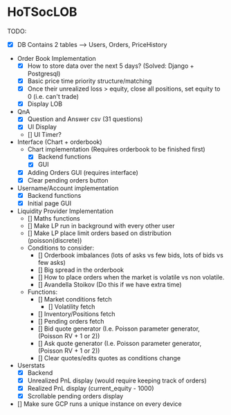 # HoTSocLOB

TODO:
- [x] DB Contains 2 tables --> Users, Orders, PriceHistory
- Order Book Implementation
    - [x] How to store data over the next 5 days? (Solved: Django + Postgresql)
    - [x] Basic price time priority structure/matching
    - [x] Once their unrealized loss > equity, close all positions, set equity to 0 (i.e. can't trade)
    - [x] Display LOB
- QnA
    - [x] Question and Answer csv (31 questions) 
    - [x] UI Display
    - [] UI Timer?
- Interface (Chart + orderbook)
    - Chart implementation (Requires orderbook to be finished first)
        - [x] Backend functions
        - [x] GUI
    - [x] Adding Orders GUI (requires interface)
    - [x] Clear pending orders button
- Username/Account implementation
    - [x] Backend functions
    - [x] Initial page GUI
- Liquidity Provider Implementation
    - [] Maths functions
    - [] Make LP run in background with every other user
    - [] Make LP place limit orders based on distribution (poisson(discrete))
    - Conditions to consider:
        - [] Orderbook imbalances (lots of asks vs few bids, lots of bids vs few asks)
        - [] Big spread in the orderbook
        - [] How to place orders when the market is volatile vs non volatile.
        - [] Avandella Stoikov (Do this if we have extra time)
    - Functions:
        - [] Market conditions fetch
            - [] Volatility fetch
        - [] Inventory/Positions fetch
        - [] Pending orders fetch
        - [] Bid quote generator (I.e. Poisson parameter generator, (Poisson RV + 1 or 2))
        - [] Ask quote generator (I.e. Poisson parameter generator, (Poisson RV + 1 or 2))
        - [] Clear quotes/edits quotes as conditions change
- Userstats
    - [x] Backend
    - [x] Unrealized PnL display (would require keeping track of orders)
    - [x] Realized PnL display (current_equity - 1000)
    - [x] Scrollable pending orders display
- [] Make sure GCP runs a unique instance on every device